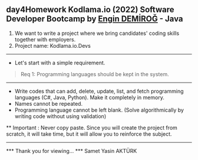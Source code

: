 ## day4Homework Kodlama.io (2022) Software Developer Bootcamp by [Engin DEMİROĞ](https://github.com/engindemirog) - Java

1. We want to write a project where we bring candidates' coding skills together with employers.
2. Project name: Kodlama.io.Devs

---

* Let's start with a simple requirement.
> Req 1: Programming languages should be kept in the system.

---

* Write codes that can add, delete, update, list, and fetch programming languages (C#, Java, Python). Make it completely in memory.
* Names cannot be repeated.
* Programming language cannot be left blank. (Solve algorithmically by writing code without using validation)

** Important : Never copy paste. Since you will create the project from scratch, it will take time, but it will allow you to reinforce the subject.

---
*** Thank you for viewing...
*** Samet Yasin AKTÜRK
